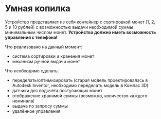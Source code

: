 # Умная копилка
Устройство представляет из себя контейнер с сортировкой монет (1, 2, 5 и 10 рублей) с возможностью выдачи необходимой суммы минимальным числом монет.
**Устройство должно иметь возможность управления с телефона!**

Что реализовано на данный момент:
- система сортировки и хранения монет
- механизм ручной выдачи монет

Что необходимо сделать:
- переделать/оптимизировать (старая модель проектировалась в Autodesk Inventor, необходимо переделать модель в Компас 3D)
- датчики для подсчёта поступающих монет
- отображение хранимой суммы (возможно, количество каждого номинала)
- выдача по запросу суммы
- удалённое управления


